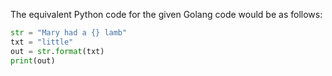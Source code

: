 The equivalent Python code for the given Golang code would be as follows:
```python
str = "Mary had a {} lamb"
txt = "little"
out = str.format(txt)
print(out)
```
